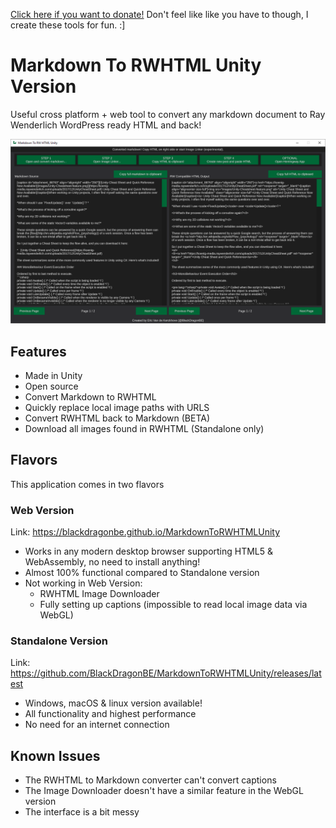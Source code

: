 <a href="https://www.paypal.com/paypalme/blackdragonbe" target="_blank">Click here if you want to donate!</a> Don't feel like like you have to though, I create these tools for fun. :]

# Markdown To RWHTML Unity Version

Useful cross platform + web tool to convert any markdown document to Ray Wenderlich WordPress ready HTML and back!

[![](images/1.png)](https://blackdragonbe.github.io/MarkdownToRWHTMLUnity)

## Features

- Made in Unity
- Open source
- Convert Markdown to RWHTML
- Quickly replace local image paths with URLS
- Convert RWHTML back to Markdown (BETA)
- Download all images found in RWHTML (Standalone only)

## Flavors

This application comes in two flavors

### Web Version

Link: https://blackdragonbe.github.io/MarkdownToRWHTMLUnity

- Works in any modern desktop browser supporting HTML5 & WebAssembly, no need to install anything!
- Almost 100% functional compared to Standalone version
- Not working in Web Version:  
  - RWHTML Image Downloader
  - Fully setting up captions (impossible to read local image data via WebGL)  

### Standalone Version

Link: https://github.com/BlackDragonBE/MarkdownToRWHTMLUnity/releases/latest

- Windows, macOS & linux version available!
- All functionality and highest performance
- No need for an internet connection

## Known Issues

- The RWHTML to Markdown converter can't convert captions
- The Image Downloader doesn't have a similar feature in the WebGL version
- The interface is a bit messy
